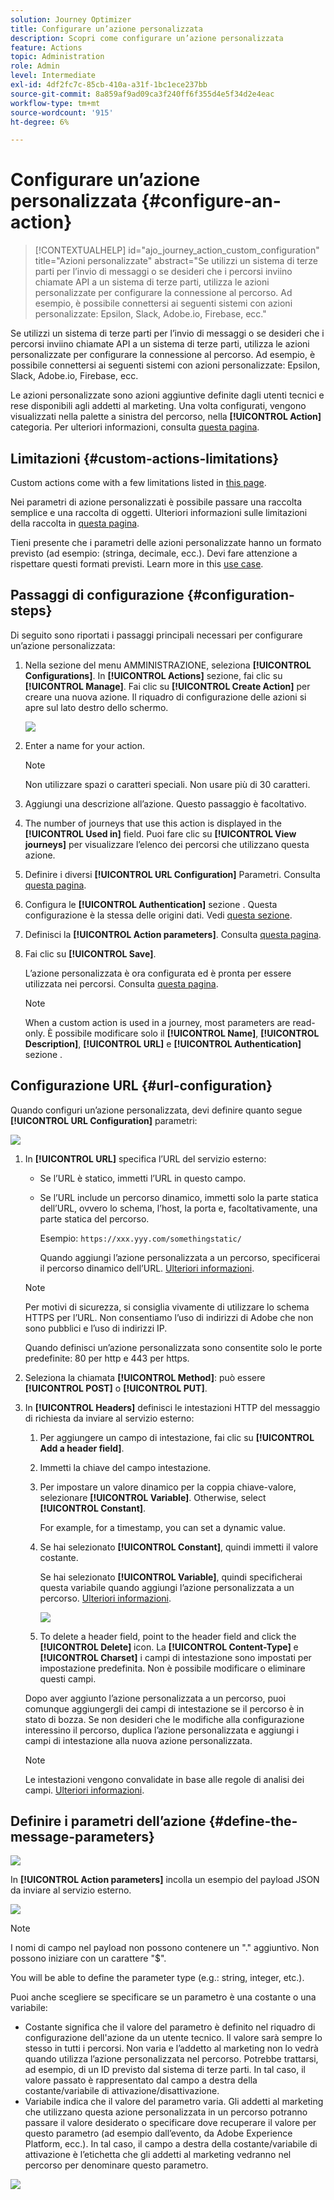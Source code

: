 ```yaml
---
solution: Journey Optimizer
title: Configurare un’azione personalizzata
description: Scopri come configurare un’azione personalizzata
feature: Actions
topic: Administration
role: Admin
level: Intermediate
exl-id: 4df2fc7c-85cb-410a-a31f-1bc1ece237bb
source-git-commit: 8a859af9ad09ca3f240ff6f355d4e5f34d2e4eac
workflow-type: tm+mt
source-wordcount: '915'
ht-degree: 6%

---
```


# Configurare un’azione personalizzata {#configure-an-action}

>[!CONTEXTUALHELP]
>id="ajo_journey_action_custom_configuration"
>title="Azioni personalizzate"
>abstract="Se utilizzi un sistema di terze parti per l’invio di messaggi o se desideri che i percorsi inviino chiamate API a un sistema di terze parti, utilizza le azioni personalizzate per configurare la connessione al percorso. Ad esempio, è possibile connettersi ai seguenti sistemi con azioni personalizzate: Epsilon, Slack, Adobe.io, Firebase, ecc."

Se utilizzi un sistema di terze parti per l’invio di messaggi o se desideri che i percorsi inviino chiamate API a un sistema di terze parti, utilizza le azioni personalizzate per configurare la connessione al percorso. Ad esempio, è possibile connettersi ai seguenti sistemi con azioni personalizzate: Epsilon, Slack, Adobe.io, Firebase, ecc.

Le azioni personalizzate sono azioni aggiuntive definite dagli utenti tecnici e rese disponibili agli addetti al marketing. Una volta configurati, vengono visualizzati nella palette a sinistra del percorso, nella **[!UICONTROL Action]** categoria. Per ulteriori informazioni, consulta [questa pagina](../building-journeys/about-journey-activities.md#action-activities).

## Limitazioni {#custom-actions-limitations}

Custom actions come with a few limitations listed in [this page](../start/limitations.md).

Nei parametri di azione personalizzati è possibile passare una raccolta semplice e una raccolta di oggetti. Ulteriori informazioni sulle limitazioni della raccolta in [questa pagina](../building-journeys/collections.md#limitations).

Tieni presente che i parametri delle azioni personalizzate hanno un formato previsto (ad esempio: (stringa, decimale, ecc.). Devi fare attenzione a rispettare questi formati previsti. Learn more in this [use case](../building-journeys/collections.md).


## Passaggi di configurazione {#configuration-steps}

Di seguito sono riportati i passaggi principali necessari per configurare un’azione personalizzata:

1. Nella sezione del menu AMMINISTRAZIONE, seleziona **[!UICONTROL Configurations]**. In  **[!UICONTROL Actions]** sezione, fai clic su **[!UICONTROL Manage]**. Fai clic su **[!UICONTROL Create Action]** per creare una nuova azione. Il riquadro di configurazione delle azioni si apre sul lato destro dello schermo.

   ![](assets/custom2.png)

1. Enter a name for your action.

   >[!NOTE]
   >
   >Non utilizzare spazi o caratteri speciali. Non usare più di 30 caratteri.

1. Aggiungi una descrizione all’azione. Questo passaggio è facoltativo.
1. The number of journeys that use this action is displayed in the **[!UICONTROL Used in]** field. Puoi fare clic su **[!UICONTROL View journeys]** per visualizzare l’elenco dei percorsi che utilizzano questa azione.
1. Definire i diversi **[!UICONTROL URL Configuration]** Parametri. Consulta [questa pagina](../action/about-custom-action-configuration.md#url-configuration).
1. Configura le **[!UICONTROL Authentication]** sezione . Questa configurazione è la stessa delle origini dati.  Vedi [questa sezione](../datasource/external-data-sources.md#custom-authentication-mode).
1. Definisci la **[!UICONTROL Action parameters]**. Consulta [questa pagina](../action/about-custom-action-configuration.md#define-the-message-parameters).
1. Fai clic su **[!UICONTROL Save]**.

   L’azione personalizzata è ora configurata ed è pronta per essere utilizzata nei percorsi. Consulta [questa pagina](../building-journeys/about-journey-activities.md#action-activities).

   >[!NOTE]
   >
   >When a custom action is used in a journey, most parameters are read-only. È possibile modificare solo il **[!UICONTROL Name]**, **[!UICONTROL Description]**, **[!UICONTROL URL]** e **[!UICONTROL Authentication]** sezione .

## Configurazione URL {#url-configuration}

Quando configuri un’azione personalizzata, devi definire quanto segue **[!UICONTROL URL Configuration]** parametri:

![](assets/journeyurlconfiguration.png)

1. In **[!UICONTROL URL]** specifica l’URL del servizio esterno:

   * Se l’URL è statico, immetti l’URL in questo campo.

   * Se l’URL include un percorso dinamico, immetti solo la parte statica dell’URL, ovvero lo schema, l’host, la porta e, facoltativamente, una parte statica del percorso.

      Esempio: `https://xxx.yyy.com/somethingstatic/`

      Quando aggiungi l’azione personalizzata a un percorso, specificerai il percorso dinamico dell’URL. [Ulteriori informazioni](../building-journeys/using-custom-actions.md).
   >[!NOTE]
   >
   >Per motivi di sicurezza, si consiglia vivamente di utilizzare lo schema HTTPS per l’URL. Non consentiamo l’uso di indirizzi di Adobe che non sono pubblici e l’uso di indirizzi IP.
   >
   >Quando definisci un’azione personalizzata sono consentite solo le porte predefinite: 80 per http e 443 per https.

1. Seleziona la chiamata **[!UICONTROL Method]**: può essere **[!UICONTROL POST]** o **[!UICONTROL PUT]**.
1. In **[!UICONTROL Headers]** definisci le intestazioni HTTP del messaggio di richiesta da inviare al servizio esterno:
   1. Per aggiungere un campo di intestazione, fai clic su **[!UICONTROL Add a header field]**.
   1. Immetti la chiave del campo intestazione.
   1. Per impostare un valore dinamico per la coppia chiave-valore, selezionare **[!UICONTROL Variable]**. Otherwise, select **[!UICONTROL Constant]**.

      For example, for a timestamp, you can set a dynamic value.

   1. Se hai selezionato **[!UICONTROL Constant]**, quindi immetti il valore costante.

      Se hai selezionato **[!UICONTROL Variable]**, quindi specificherai questa variabile quando aggiungi l’azione personalizzata a un percorso. [Ulteriori informazioni](../building-journeys/using-custom-actions.md).

      ![](assets/journeyurlconfiguration2.png)

   1. To delete a header field, point to the header field and click the **[!UICONTROL Delete]** icon.
   La **[!UICONTROL Content-Type]** e **[!UICONTROL Charset]** i campi di intestazione sono impostati per impostazione predefinita. Non è possibile modificare o eliminare questi campi.

   Dopo aver aggiunto l’azione personalizzata a un percorso, puoi comunque aggiungergli dei campi di intestazione se il percorso è in stato di bozza. Se non desideri che le modifiche alla configurazione interessino il percorso, duplica l’azione personalizzata e aggiungi i campi di intestazione alla nuova azione personalizzata.

   >[!NOTE]
   >
   >Le intestazioni vengono convalidate in base alle regole di analisi dei campi. [Ulteriori informazioni](https://tools.ietf.org/html/rfc7230#section-3.2.4).

## Definire i parametri dell’azione {#define-the-message-parameters}

![](assets/messageparameterssection.png)

In **[!UICONTROL Action parameters]** incolla un esempio del payload JSON da inviare al servizio esterno.

![](assets/customactionpayloadmessage.png)

>[!NOTE]
>
>I nomi di campo nel payload non possono contenere un &quot;.&quot; aggiuntivo. Non possono iniziare con un carattere &quot;$&quot;.

You will be able to define the parameter type (e.g.: string, integer, etc.).

Puoi anche scegliere se specificare se un parametro è una costante o una variabile:

* Costante significa che il valore del parametro è definito nel riquadro di configurazione dell&#39;azione da un utente tecnico. Il valore sarà sempre lo stesso in tutti i percorsi. Non varia e l’addetto al marketing non lo vedrà quando utilizza l’azione personalizzata nel percorso. Potrebbe trattarsi, ad esempio, di un ID previsto dal sistema di terze parti. In tal caso, il valore passato è rappresentato dal campo a destra della costante/variabile di attivazione/disattivazione.
* Variabile indica che il valore del parametro varia. Gli addetti al marketing che utilizzano questa azione personalizzata in un percorso potranno passare il valore desiderato o specificare dove recuperare il valore per questo parametro (ad esempio dall’evento, da Adobe Experience Platform, ecc.). In tal caso, il campo a destra della costante/variabile di attivazione è l’etichetta che gli addetti al marketing vedranno nel percorso per denominare questo parametro.

![](assets/customactionpayloadmessage2.png)
